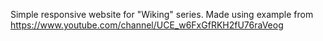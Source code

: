 Simple responsive website for "Wiking" series. Made using example from https://www.youtube.com/channel/UCE_w6FxGfRKH2fU76raVeog
